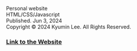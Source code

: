 Personal website\
HTML/CSS/Javascript\
Published. Jun 3, 2024\
Copyright © 2024 Kyumin Lee. All Rights Reserved.

### [Link to the Website](https://kyumin-lee.netlify.app/)
